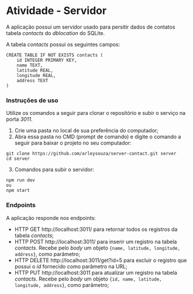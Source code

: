 # Atividade - Servidor

A aplicação possui um servidor usado para persitir dados de contatos tabela _contacts_ do _dblocation_ do SQLite.

A tabela _contacts_ possui os seguintes campos:
```
CREATE TABLE IF NOT EXISTS contacts (
    id INTEGER PRIMARY KEY,
    name TEXT,
    latitude REAL,
    longitude REAL,
    address TEXT
)
```

### Instruções de uso

Utilize os comandos a seguir para clonar o repositório e subir o serviço na porta _3011_.
1. Crie uma pasta no local de sua preferência do computador;
2. Abra essa pasta no CMD (prompt de comando) e digite o comando a seguir para baixar o projeto no seu computador: 
```
git clone https://github.com/arleysouza/server-contact.git server
cd server
```
3. Comandos para subir o servidor:
```
npm run dev
ou
npm start
```

### Endpoints

A aplicação responde nos endpoints:
- HTTP GET http://localhost:3011/ para retornar todos os registros da tabela _contacts_;
- HTTP POST http://localhost:3011/ para inserir um registro na tabela _contacts_. Recebe pelo _body_ um objeto `{name, latitude, longitude, address}`, como parâmetro;
- HTTP DELETE http://localhost:3011/get?id=5 para excluir o registro que possui o _id_ fornecido como parâmetro na URL;
- HTTP PUT http://localhost:3011 para atualizar um registro na tabela _contacts_. Recebe pelo _body_ um objeto `{id, name, latitude, longitude, address}`, como parâmetro;


